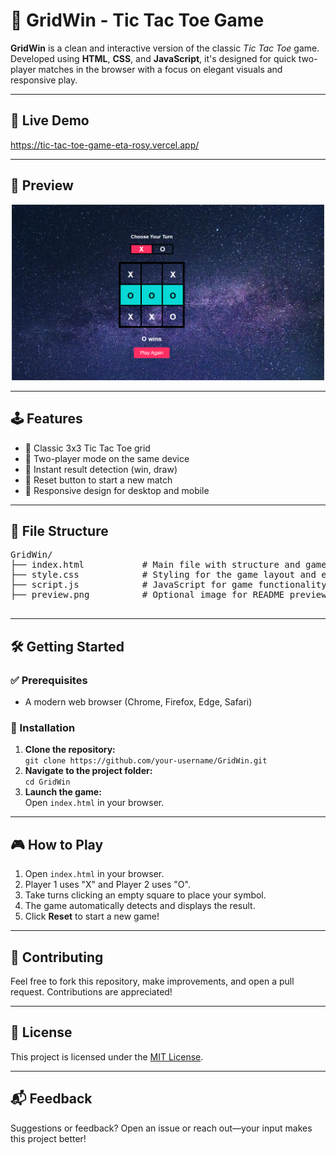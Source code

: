<!DOCTYPE html>
<html lang="en">
<head>
  <meta charset="UTF-8">
  <meta name="viewport" content="width=device-width, initial-scale=1">
  <title>GridWin - Tic Tac Toe Game</title>
</head>
<body>

  <h1>🎯 GridWin - Tic Tac Toe Game</h1>

  <p><strong>GridWin</strong> is a clean and interactive version of the classic <em>Tic Tac Toe</em> game. Developed using <strong>HTML</strong>, <strong>CSS</strong>, and <strong>JavaScript</strong>, it's designed for quick two-player matches in the browser with a focus on elegant visuals and responsive play.</p>

  <hr>

  <h2>🚀 Live Demo</h2>
  <p><a href="https://tic-tac-toe-game-eta-rosy.vercel.app/" target="_blank">https://tic-tac-toe-game-eta-rosy.vercel.app/</a></p>

  <hr>

  <h2>📸 Preview</h2>
  <p align="center">
    <img src="preview.png" alt="GridWin Screenshot" width="500">
  </p>

  <hr>

  <h2>🕹️ Features</h2>
  <ul>
    <li>🧩 Classic 3x3 Tic Tac Toe grid</li>
    <li>🙌 Two-player mode on the same device</li>
    <li>🎉 Instant result detection (win, draw)</li>
    <li>🔁 Reset button to start a new match</li>
    <li>📱 Responsive design for desktop and mobile</li>
  </ul>

  <hr>

  <h2>📂 File Structure</h2>
  <pre>
GridWin/
├── index.html           # Main file with structure and game logic
├── style.css            # Styling for the game layout and elements
├── script.js            # JavaScript for game functionality
├── preview.png          # Optional image for README preview
  </pre>

  <hr>

  <h2>🛠️ Getting Started</h2>

  <h3>✅ Prerequisites</h3>
  <ul>
    <li>A modern web browser (Chrome, Firefox, Edge, Safari)</li>
  </ul>

  <h3>💾 Installation</h3>
  <ol>
    <li><strong>Clone the repository:</strong><br>
      <code>git clone https://github.com/your-username/GridWin.git</code>
    </li>
    <li><strong>Navigate to the project folder:</strong><br>
      <code>cd GridWin</code>
    </li>
    <li><strong>Launch the game:</strong><br>
      Open <code>index.html</code> in your browser.
    </li>
  </ol>

  <hr>

  <h2>🎮 How to Play</h2>
  <ol>
    <li>Open <code>index.html</code> in your browser.</li>
    <li>Player 1 uses "X" and Player 2 uses "O".</li>
    <li>Take turns clicking an empty square to place your symbol.</li>
    <li>The game automatically detects and displays the result.</li>
    <li>Click <strong>Reset</strong> to start a new game!</li>
  </ol>

  <hr>

  <h2>🤝 Contributing</h2>
  <p>Feel free to fork this repository, make improvements, and open a pull request. Contributions are appreciated!</p>

  <hr>

  <h2>📜 License</h2>
  <p>This project is licensed under the <a href="https://opensource.org/licenses/MIT" target="_blank">MIT License</a>.</p>

  <hr>

  <h2>📬 Feedback</h2>
  <p>Suggestions or feedback? Open an issue or reach out—your input makes this project better!</p>

</body>
</html>


